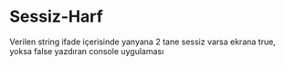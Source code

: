 # Sessiz-Harf
Verilen string ifade içerisinde yanyana 2 tane sessiz varsa ekrana true, yoksa false yazdıran console uygulaması